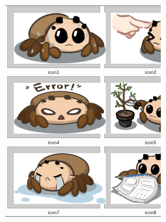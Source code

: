 <!-- <style>
  table, tr, td{
    border: none;
  }
  div{
    width: 300px;
    height: 200px;
    border: 1px solid grey;
    background: #ccc;
    box-sizing: border-box;
  }
  img{
    width: 260px;
    height: 160px;
    margin: 20px;
  }
</style> -->

<table>
  <tr>
    <td>
      <div style="width: 300px;
        height: 200px;
        border: 1px solid grey;
        background: #ccc;
        box-sizing: border-box;">
        <img style="
          width: 300px;
          height: 165px;
          margin: 20px;
        " src="../../img/icons/icons/1.png">
      </div>
    </td>
    <td>
        <div style="width: 300px;
        height: 200px;
        border: 1px solid grey;
        background: #ccc;
        box-sizing: border-box;">
        <img style="
          width: 300px;
          height: 165px;
          margin: 20px;
        " src="../../img/icons/icons/2.png">
      </div>  
    </td>
    <td>
        <div style="width: 300px;
        height: 200px;
        border: 1px solid grey;
        background: #ccc;
        box-sizing: border-box;">
        <img style="
          width: 300px;
          height: 165px;
          margin: 20px;
        " src="../../img/icons/icons/3.png">
      </div>  
    </td>
  </tr>
  <tr>
    <td align="center">icon1</td>
    <td align="center">icon2</td>
    <td align="center">icon3</td>
  </tr>
  <tr>
    <td>
      <div style="width: 300px;
        height: 200px;
        border: 1px solid grey;
        background: #ccc;
        box-sizing: border-box;">
        <img style="
          width: 300px;
          height: 165px;
          margin: 20px;
        " src="../../img/icons/icons/4.png">
      </div>
    </td>
    <td >
        <div style="width: 300px;
        height: 200px;
        border: 1px solid grey;
        background: #ccc;
        box-sizing: border-box;">
        <img style="
          width: 300px;
          height: 165px;
          margin: 20px;
        " src="../../img/icons/icons/5.png">
      </div>  
    </td>
    <td>
        <div style="width: 300px;
        height: 200px;
        border: 1px solid grey;
        background: #ccc;
        box-sizing: border-box;">
        <img style="
          width: 300px;
          height: 165px;
          margin: 20px;
        " src="../../img/icons/icons/6.png">
      </div>  
    </td>
  </tr>
  <tr>
    <td align="center" >icon4</td>
    <td align="center" >icon5</td>
    <td align="center" >icon6</td>
  </tr>
  <tr>
    <td>
      <div style="width: 300px;
        height: 200px;
        border: 1px solid grey;
        background: #ccc;
        box-sizing: border-box;">
        <img style="
          width: 300px;
          height: 165px;
          margin: 20px;
        " src="../../img/icons/icons/7.png">
      </div>
    </td>
    <td>
        <div style="width: 300px;
        height: 200px;
        border: 1px solid grey;
        background: #ccc;
        box-sizing: border-box;">
        <img style="
          width: 300px;
          height: 165px;
          margin: 20px;
        " src="../../img/icons/icons/8.png">
      </div>  
    </td>
    <td>
        <div style="width: 300px;
        height: 200px;
        border: 1px solid grey;
        background: #ccc;
        box-sizing: border-box;">
        <img style="
          width: 300px;
          height: 165px;
          margin: 20px;
        " src="../../img/icons/icons/9.png">
      </div>  
    </td>
  </tr>
  <tr>
    <td align="center">icon7</td>
    <td align="center">icon8</td>
    <td align="center">icon9</td>
  </tr>
</table>
